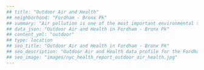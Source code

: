```yaml
---
## title: "Outdoor Air and Health"
## neighborhood: "Fordham - Bronx Pk"
## summary: "Air pollution is one of the most important environmental threats to urban populations and while all people are exposed, pollutant emissions, levels of exposure, and population vulnerability vary across neighborhoods. Exposures to common air pollutants have been linked to respiratory and cardiovascular diseases, cancers, and premature deaths."
## data_json: "Outdoor Air and Health in Fordham - Bronx Pk"
## content_yml: "outdoor"
## type: location
## seo_title: "Outdoor Air and Health in Fordham - Bronx Pk"
## seo_description: "Outdoor Air and Health data profile for the Fordham - Bronx Pk neighborhood of NYC."
## seo_image: "images/nyc_health_report_outdoor_air_health.jpg"
---
```

